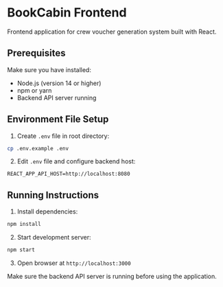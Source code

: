 # BookCabin Frontend

Frontend application for crew voucher generation system built with React.

## Prerequisites

Make sure you have installed:
- Node.js (version 14 or higher)
- npm or yarn
- Backend API server running

## Environment File Setup

1. Create `.env` file in root directory:
```bash
cp .env.example .env
```

2. Edit `.env` file and configure backend host:
```
REACT_APP_API_HOST=http://localhost:8080
```
## Running Instructions

1. Install dependencies:
```bash
npm install
```

2. Start development server:
```bash
npm start
```

3. Open browser at `http://localhost:3000`

Make sure the backend API server is running before using the application.